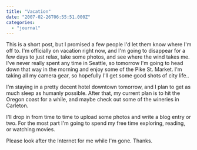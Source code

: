 ```yaml
---
title: "Vacation"
date: "2007-02-26T06:55:51.000Z"
categories: 
  - "journal"
---
```


This is a short post, but I promised a few people I'd let them know where I'm off to. I'm officially on vacation right now, and I'm going to disappear for a few days to just relax, take some photos, and see where the wind takes me. I've never really spent any time in Seattle, so tomorrow I'm going to head down that way in the morning and enjoy some of the Pike St. Market. I'm taking all my camera gear, so hopefully I'll get some good shots of city life..

I'm staying in a pretty decent hotel downtown tomorrow, and I plan to get as much sleep as humanly possible. After that, my current plan is to hit the Oregon coast for a while, and maybe check out some of the wineries in Carleton.

I'll drop in from time to time to upload some photos and write a blog entry or two. For the most part I'm going to spend my free time exploring, reading, or watching movies.

Please look after the Internet for me while I'm gone. Thanks.
